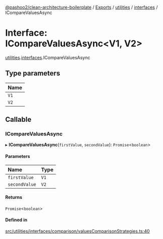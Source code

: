 [@pashoo2/clean-architecture-boilerplate](../README.md) / [Exports](../modules.md) / [utilities](../modules/utilities.md) / [interfaces](../modules/utilities.interfaces.md) / ICompareValuesAsync

# Interface: ICompareValuesAsync<V1, V2\>

[utilities](../modules/utilities.md).[interfaces](../modules/utilities.interfaces.md).ICompareValuesAsync

## Type parameters

| Name |
| :------ |
| `V1` |
| `V2` |

## Callable

### ICompareValuesAsync

▸ **ICompareValuesAsync**(`firstValue`, `secondValue`): `Promise`<`boolean`\>

#### Parameters

| Name | Type |
| :------ | :------ |
| `firstValue` | `V1` |
| `secondValue` | `V2` |

#### Returns

`Promise`<`boolean`\>

#### Defined in

[src/utilities/interfaces/comparison/valuesComparisonStrategies.ts:40](https://github.com/pashoo2/clean-architecture-boilerplate/blob/e54a93c/src/utilities/interfaces/comparison/valuesComparisonStrategies.ts#L40)

